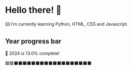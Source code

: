 # Hello there! 👋

⌨️ I'm currently learning Python, HTML, CSS and Javascript.

## Year progress bar

📅 2024 is 13.0% complete!

🟩🟩⬛⬛⬛⬛⬛⬛⬛⬛⬛⬛⬛⬛⬛⬛⬛⬛⬛⬛